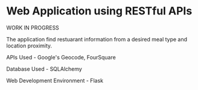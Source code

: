 # Web Application using RESTful APIs

WORK IN PROGRESS

The application find restuarant information from a desired meal type and location proximity.

APIs Used - Google's Geocode, FourSquare

Database Used - SQLAlchemy

Web Development Environment - Flask
